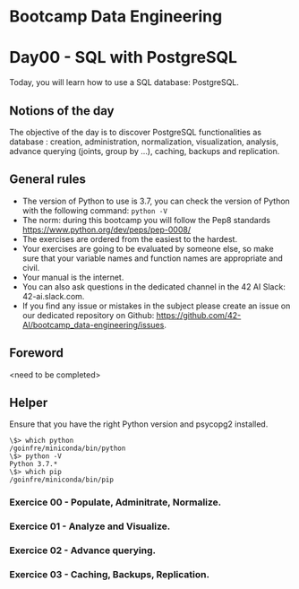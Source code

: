 # Bootcamp Data Engineering

# Day00 - SQL with PostgreSQL

Today, you will learn how to use a SQL database: PostgreSQL.

## Notions of the day

The objective of the day is to discover PostgreSQL functionalities as database : creation, administration, normalization, visualization, analysis, advance querying (joints, group by ...), caching, backups and replication.

## General rules

* The version of Python to use is 3.7, you can check the version of Python with the following command: `python -V`
* The norm: during this bootcamp you will follow the Pep8 standards https://www.python.org/dev/peps/pep-0008/
* The exercises are ordered from the easiest to the hardest.
* Your exercises are going to be evaluated by someone else, so make sure that your variable names and function names are appropriate and civil. 
* Your manual is the internet.
* You can also ask questions in the dedicated channel in the 42 AI Slack: 42-ai.slack.com.
* If you find any issue or mistakes in the subject please create an issue on our dedicated repository on Github:  <href src="https://github.com/42-AI/bootcamp_data-engineering/issues"><u><font color=blue>https://github.com/42-AI/bootcamp_data-engineering/issues</font></u></href>.

## Foreword

\<need to be completed>
## Helper

Ensure that you have the right Python version and psycopg2 installed.

```
\$> which python
/goinfre/miniconda/bin/python
\$> python -V
Python 3.7.*
\$> which pip
/goinfre/miniconda/bin/pip
```

### Exercice 00 - Populate, Adminitrate, Normalize.
### Exercice 01 - Analyze and Visualize.
### Exercice 02 - Advance querying.
### Exercice 03 - Caching, Backups, Replication.
